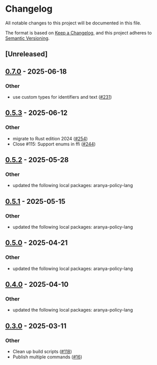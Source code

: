 # Changelog

All notable changes to this project will be documented in this file.

The format is based on [Keep a Changelog](https://keepachangelog.com/en/1.0.0/),
and this project adheres to [Semantic Versioning](https://semver.org/spec/v2.0.0.html).

## [Unreleased]

## [0.7.0](https://github.com/aranya-project/aranya-core/compare/aranya-policy-derive-v0.5.3...aranya-policy-derive-v0.7.0) - 2025-06-18

### Other

- use custom types for identifiers and text ([#231](https://github.com/aranya-project/aranya-core/pull/231))

## [0.5.3](https://github.com/aranya-project/aranya-core/compare/aranya-policy-derive-v0.5.2...aranya-policy-derive-v0.5.3) - 2025-06-12

### Other

- migrate to Rust edition 2024 ([#254](https://github.com/aranya-project/aranya-core/pull/254))
- Close #115: Support enums in ffi ([#244](https://github.com/aranya-project/aranya-core/pull/244))

## [0.5.2](https://github.com/aranya-project/aranya-core/compare/aranya-policy-derive-v0.5.1...aranya-policy-derive-v0.5.2) - 2025-05-28

### Other

- updated the following local packages: aranya-policy-lang

## [0.5.1](https://github.com/aranya-project/aranya-core/compare/aranya-policy-derive-v0.5.0...aranya-policy-derive-v0.5.1) - 2025-05-15

### Other

- updated the following local packages: aranya-policy-lang

## [0.5.0](https://github.com/aranya-project/aranya-core/compare/aranya-policy-derive-v0.4.0...aranya-policy-derive-v0.5.0) - 2025-04-21

### Other

- updated the following local packages: aranya-policy-lang

## [0.4.0](https://github.com/aranya-project/aranya-core/compare/aranya-policy-derive-v0.3.0...aranya-policy-derive-v0.4.0) - 2025-04-10

### Other

- updated the following local packages: aranya-policy-lang

## [0.3.0](https://github.com/aranya-project/aranya-core/compare/aranya-policy-derive-v0.2.0...aranya-policy-derive-v0.3.0) - 2025-03-11

### Other

- Clean up build scripts ([#118](https://github.com/aranya-project/aranya-core/pull/118))
- Publish multiple commands ([#16](https://github.com/aranya-project/aranya-core/pull/16))
